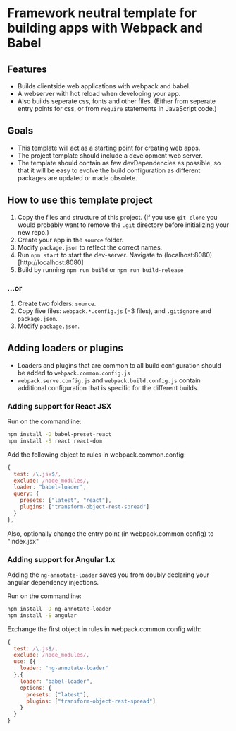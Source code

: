 # Framework neutral template for building apps with Webpack and Babel

## Features

- Builds clientside web applications with webpack and babel.
- A webserver with hot reload when developing your app.
- Also builds seperate css, fonts and other files.
  (Either from seperate entry points for css, or from `require` statements in JavaScript code.)

## Goals
- This template will act as a starting point for creating web apps.
- The project template should include a development web server.
- The template should contain as few devDependencies as possible,
  so that it will be easy to evolve the build configuration as different packages are updated or made obsolete.

## How to use this template project

1. Copy the files and structure of this project.
   (If you use `git clone` you would probably want to remove the `.git` directory before initializing your new repo.)
2. Create your app in the `source` folder.
3. Modify `package.json` to reflect the correct names.
4. Run `npm start` to start the dev-server. Navigate to (localhost:8080)[http://localhost:8080]
5. Build by running `npm run build` or `npm run build-release`

### ...or

1. Create two folders: `source`.
2. Copy five files: `webpack.*.config.js` (=3 files), and `.gitignore` and `package.json`.
3. Modify `package.json`.

## Adding loaders or plugins

- Loaders and plugins that are common to all build configuration should be added to `webpack.common.config.js`
- `webpack.serve.config.js` and `webpack.build.config.js` contain additional configuration that is specific for the different builds.

### Adding support for React JSX

Run on the commandline:

```bash
npm install -D babel-preset-react
npm install -S react react-dom
```

Add the following object to rules in webpack.common.config:

```javascript
{
  test: /\.jsx$/,
  exclude: /node_modules/,
  loader: "babel-loader",
  query: {
    presets: ["latest", "react"],
    plugins: ["transform-object-rest-spread"]
  }
},
```

Also, optionally change the entry point (in webpack.common.config) to "index.jsx"

### Adding support for Angular 1.x

Adding the `ng-annotate-loader` saves you from doubly declaring your angular dependency injections.

Run on the commandline:

```bash
npm install -D ng-annotate-loader
npm install -S angular
```

Exchange the first object in rules in webpack.common.config with:

```javascript
{
  test: /\.js$/,
  exclude: /node_modules/,
  use: [{
    loader: "ng-annotate-loader"
  },{
    loader: "babel-loader",
    options: {
      presets: ["latest"],
      plugins: ["transform-object-rest-spread"]
    }
  }
}
```
